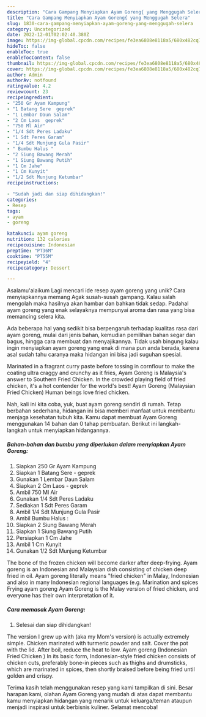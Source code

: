 ```yaml
---
description: "Cara Gampang Menyiapkan Ayam Goreng{ yang Menggugah Selera"
title: "Cara Gampang Menyiapkan Ayam Goreng{ yang Menggugah Selera"
slug: 1830-cara-gampang-menyiapkan-ayam-goreng-yang-menggugah-selera
category: Uncategorized
date: 2022-12-01T02:02:40.380Z
image: https://img-global.cpcdn.com/recipes/fe3ea6808e8118a5/680x482cq70/ayam-goreng-foto-resep-utama.jpg
hideToc: false
enableToc: true
enableTocContent: false
thumbnail: https://img-global.cpcdn.com/recipes/fe3ea6808e8118a5/680x482cq70/ayam-goreng-foto-resep-utama.jpg
cover: https://img-global.cpcdn.com/recipes/fe3ea6808e8118a5/680x482cq70/ayam-goreng-foto-resep-utama.jpg
author: Admin
authorAv: notfound
ratingvalue: 4.2
reviewcount: 23
recipeingredient:
- "250 Gr Ayam Kampung"
- "1 Batang Sere  geprek"
- "1 Lembar Daun Salam"
- "2 Cm Laos  geprek"
- "750 Ml Air"
- "1/4 Sdt Peres Ladaku"
- "1 Sdt Peres Garam"
- "1/4 Sdt Munjung Gula Pasir"
- " Bumbu Halus "
- "2 Siung Bawang Merah"
- "1 Siung Bawang Putih"
- "1 Cm Jahe"
- "1 Cm Kunyit"
- "1/2 Sdt Munjung Ketumbar"
recipeinstructions:

- "Sudah jadi dan siap dihidangkan!"
categories:
- Resep
tags:
- ayam
- goreng

katakunci: ayam goreng 
nutrition: 132 calories
recipecuisine: Indonesian
preptime: "PT36M"
cooktime: "PT55M"
recipeyield: "4"
recipecategory: Dessert

---
```



Asalamu'alaikum Lagi mencari ide resep ayam goreng yang unik? Cara menyiapkannya memang Agak susah-susah gampang. Kalau salah mengolah maka hasilnya akan hambar dan bahkan tidak sedap. Padahal ayam goreng yang enak selayaknya mempunyai aroma dan rasa yang bisa memancing selera kita.


Ada beberapa hal yang sedikit bisa berpengaruh terhadap kualitas rasa dari ayam goreng, mulai dari jenis bahan, kemudian pemilihan bahan segar dan bagus, hingga cara membuat dan menyajikannya. Tidak usah bingung kalau ingin menyiapkan ayam goreng yang enak di mana pun anda berada, karena asal sudah tahu caranya maka hidangan ini bisa jadi suguhan spesial.

Marinated in a fragrant curry paste before tossing in cornflour to make the coating ultra craggy and crunchy as it fries, Ayam Goreng is Malaysia&#39;s answer to Southern Fried Chicken. In the crowded playing field of fried chicken, it&#39;s a hot contender for the world&#39;s best! Ayam Goreng (Malaysian Fried Chicken) Human beings love fried chicken.


Nah, kali ini kita coba, yuk, buat ayam goreng sendiri di rumah. Tetap berbahan sederhana, hidangan ini bisa memberi manfaat untuk membantu menjaga kesehatan tubuh kita. Kamu dapat membuat Ayam Goreng menggunakan 14 bahan dan 0 tahap pembuatan. Berikut ini langkah-langkah untuk menyiapkan hidangannya.

<!--inarticleads1-->

##### Bahan-bahan dan bumbu yang diperlukan dalam menyiapkan Ayam Goreng:

1. Siapkan 250 Gr Ayam Kampung
1. Siapkan 1 Batang Sere - geprek
1. Gunakan 1 Lembar Daun Salam
1. Siapkan 2 Cm Laos - geprek
1. Ambil 750 Ml Air
1. Gunakan 1/4 Sdt Peres Ladaku
1. Sediakan 1 Sdt Peres Garam
1. Ambil 1/4 Sdt Munjung Gula Pasir
1. Ambil  Bumbu Halus :
1. Siapkan 2 Siung Bawang Merah
1. Siapkan 1 Siung Bawang Putih
1. Persiapkan 1 Cm Jahe
1. Ambil 1 Cm Kunyit
1. Gunakan 1/2 Sdt Munjung Ketumbar


The bone of the frozen chicken will become darker after deep-frying. Ayam goreng is an Indonesian and Malaysian dish consisting of chicken deep fried in oil. Ayam goreng literally means &#34;fried chicken&#34; in Malay, Indonesian and also in many Indonesian regional languages (e.g. Marination and spices Frying ayam goreng Ayam Goreng is the Malay version of fried chicken, and everyone has their own interpretation of it. 

<!--inarticleads2-->

##### Cara memasak Ayam Goreng:


1. Selesai dan siap dihidangkan!

The version I grew up with (aka my Mom&#39;s version) is actually extremely simple. Chicken marinated with turmeric powder and salt. Cover the pot with the lid. After boil, reduce the heat to low. Ayam goreng (Indonesian Fried Chicken ) In its basic form, Indonesian-style fried chicken consists of chicken cuts, preferably bone-in pieces such as thighs and drumsticks, which are marinated in spices, then shortly braised before being fried until golden and crispy. 

Terima kasih telah menggunakan resep yang kami tampilkan di sini. Besar harapan kami, olahan Ayam Goreng yang mudah di atas dapat membantu kamu menyiapkan hidangan yang menarik untuk keluarga/teman ataupun menjadi inspirasi untuk berbisnis kuliner. Selamat mencoba!
